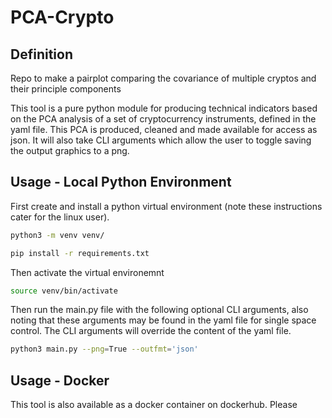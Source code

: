 # PCA-Crypto

## Definition
Repo to make a pairplot comparing the covariance of multiple cryptos and their principle components

This tool is a pure python module for producing technical indicators based on the PCA analysis of a set of cryptocurrency instruments, defined in the yaml file. This PCA is produced, cleaned and made available for access as json. It will also take CLI arguments which allow the user to toggle saving the output graphics to a png. 

## Usage - Local Python Environment

First create and install a python virtual environment (note these instructions cater for the linux user).
```bash
python3 -m venv venv/
```
```bash
pip install -r requirements.txt
```
Then activate the virtual environemnt
```bash
source venv/bin/activate
```
Then run the main.py file with the following optional CLI arguments, also noting that these arguments may be found in the yaml file for single space control. The CLI arguments will override the content of the yaml file. 
```bash
python3 main.py --png=True --outfmt='json'
```
## Usage - Docker

This tool is also available as a docker container on dockerhub. Please 
